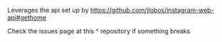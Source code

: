 Leverages the api set up by https://github.com/jlobos/instagram-web-api#gethome

Check the issues page at this ^ repository if something breaks
